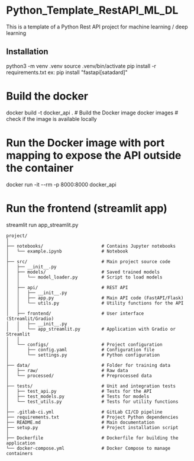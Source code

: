 # Python_Template_RestAPI_ML_DL
This is a template of a Python Rest API project for machine learning / deep learning

## Installation
python3 -m venv .venv
source .venv/bin/activate
pip install -r requirements.txt
    ex: pip install "fastapi[satadard]"

# Build the docker
docker build -t docker_api .                    # Build the Docker image
docker images                                   # check if the image is available locally

# Run the Docker image with port mapping to expose the API outside the container
docker run -it --rm -p 8000:8000 docker_api     

# Run the frontend (streamlit app)
streamlit run app_streamlit.py


```
project/
│
├── notebooks/                      # Contains Jupyter notebooks
│   └── example.ipynb               # Notebook
│
├── src/                            # Main project source code
│   ├── __init__.py
│   ├── models/                     # Saved trained models
│   │   └── model_loader.py         # Script to load models
│   │
│   ├── api/                        # REST API
│   │   ├── __init__.py
│   │   ├── app.py                  # Main API code (FastAPI/Flask)
│   │   └── utils.py                # Utility functions for the API
│   │
│   ├── frontend/                   # User interface (Streamlit/Gradio)
│   │   ├── __init__.py
│   │   └── app_streamlit.py        # Application with Gradio or Streamlit
│   │
│   └── configs/                    # Project configuration
│       ├── config.yaml             # Configuration file
│       └── settings.py             # Python configuration
│
├── data/                           # Folder for training data
│   ├── raw/                        # Raw data
│   └── processed/                  # Preprocessed data
│
├── tests/                          # Unit and integration tests
│   ├── test_api.py                 # Tests for the API
│   ├── test_models.py              # Tests for models
│   └── test_utils.py               # Tests for utility functions
│
├── .gitlab-ci.yml                  # GitLab CI/CD pipeline
├── requirements.txt                # Project Python dependencies
├── README.md                       # Main documentation
├── setup.py                        # Project installation script
│
├── Dockerfile                      # Dockerfile for building the application
└── docker-compose.yml              # Docker Compose to manage containers
```
